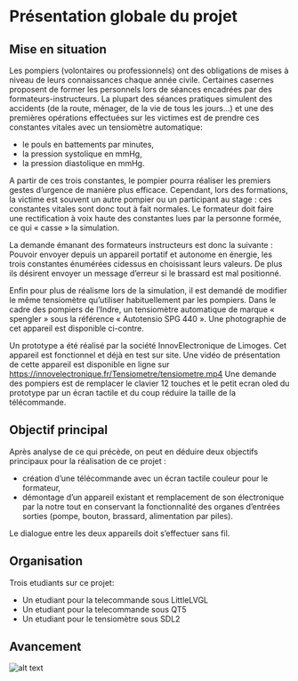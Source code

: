 # Présentation globale du projet

## Mise en situation

Les pompiers (volontaires ou professionnels) ont des obligations de mises à niveau de leurs connaissances chaque année civile.
Certaines casernes proposent de former les personnels lors de séances encadrées par des formateurs-instructeurs. La plupart
des séances pratiques simulent des accidents (de la route, ménager, de la vie de tous les jours…) et une des premières
opérations effectuées sur les victimes est de prendre ces constantes vitales
avec un tensiomètre automatique:

+ le pouls en battements par minutes,
+ la pression systolique en mmHg,
+ la pression diastolique en mmHg.

A partir de ces trois constantes, le pompier pourra réaliser les premiers gestes d’urgence de manière plus efficace.
Cependant, lors des formations, la victime est souvent un autre pompier ou un participant au stage : ces constantes vitales sont
donc tout à fait normales. Le formateur doit faire une rectification à voix haute des constantes lues par la personne formée, ce
qui « casse » la simulation.

La demande émanant des formateurs instructeurs est donc la suivante :
Pouvoir envoyer depuis un appareil portatif et autonome en énergie, les trois constantes énumérées cidessus en choisissant leurs valeurs. De plus ils désirent envoyer un message d’erreur si le brassard est
mal positionné.

Enfin pour plus de réalisme lors de la simulation, il est demandé de modifier le même tensiomètre
qu’utiliser habituellement par les pompiers. Dans le cadre des pompiers de l’Indre, un tensiomètre
automatique de marque « spengler » sous la référence « Autotensio SPG 440 ». Une photographie de cet
appareil est disponible ci-contre.

Un prototype a été réalisé par la société InnovElectronique de Limoges. Cet appareil est fonctionnel et déjà en test sur site. Une
vidéo de présentation de cette appareil est disponible en ligne sur https://innovelectronique.fr/Tensiometre/tensiometre.mp4
Une demande des pompiers est de remplacer le clavier 12 touches et le petit ecran oled du prototype par un écran tactile et du
coup réduire la taille de la télécommande.

## Objectif principal

Après analyse de ce qui précède, on peut en déduire deux objectifs principaux pour la réalisation de ce projet :

+ création d’une télécommande avec un écran tactile couleur pour le formateur,
+ démontage d’un appareil existant et remplacement de son électronique par la notre tout en conservant la fonctionnalité
des organes d’entrées sorties (pompe, bouton, brassard, alimentation par piles).

Le dialogue entre les deux appareils doit s’effectuer sans fil.

## Organisation

Trois etudiants sur ce projet:

+ Un etudiant pour la telecommande sous LittleLVGL
+ Un etudiant pour la telecommande sous QT5
+ Un etudiant pour le tensiomètre sous SDL2

## Avancement 
![alt text](https://github.com/JMLF/Tensiom-tre-de-formation-Sapeurs-Pompiers-de-l-Indre/blob/main/TF_Tensiom%C3%A8tre/assets/tensiometre-ecran-lire1.bmp)
